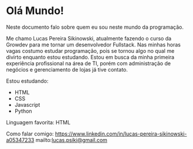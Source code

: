 # Olá Mundo! 
Neste documento falo sobre quem eu sou neste mundo da programação.

  Me chamo Lucas Pereira Sikinowski, atualmente fazendo o curso da Growdev para me tornar um desenvolvedor Fullstack. 
  Nas minhas horas vagas costumo estudar programação, pois se tornou algo no qual me divirto enquanto estou estudando.
  Estou em busca da minha primeira experiência profissional na área de TI, porém com administração de negócios e gerenciamento de lojas já tive contato.
 
 Estou estudando:
  - HTML
  - CSS
  - Javascript
  - Python

Linguagem favorita: HTML 

Como falar comigo:
https://www.linkedin.com/in/lucas-pereira-sikinowski-a05347233
mailto:lucas.psiki@gmail.com
